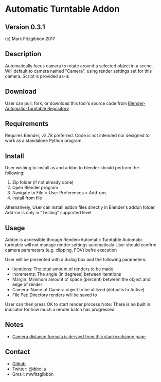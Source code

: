 Automatic Turntable Addon
================
Version 0.3.1
-----------
(c) Mark Fitzgibbon 2017

Description
-----------
Automatically focus camera to rotate around a selected object in a scene.
Will default to camera named "Camera", using render settings set for this camera.
Script is provided as-is

Download
--------
User can pull, fork, or download this tool's source code from 
[Blender-Automatic-Turntable Repository](https://github.com/ibbolia/blender-automatic-turntable)

Requirements
------------
Requires Blender, v2.78 preferred.
Code is not intended nor designed to work as a standalone Python program.

Install
-------
User wishing to install as and addon to blender should perform the following:
1. Zip folder (if not already done) 
2. Open Blender program
3. Navigate to File > User Preferences > Add-ons
4. Install from file

Alternatively, User can install addon files directly in Blender's addon folder
Add-on is only in "Testing" supported level

Usage
--------
Addon is accessible through Render>Automatic Turntable
Automatic turntable will not manage render settings automaticaly
User should confirm camera parameters (e.g. clipping, FOV) befre execution

User will be presented with a dialog box and the following parameters:
- Iterations: The total amount of renders to be made
- Increments: The angle (in degrees) between iterations
- Margin: Minimum amount of space (percent) between the object and edge of render
- Camera: Name of Camera object to be utilized (defaults to Active)
- File Pat: Directory renders will be saved to

User can then press OK to start render process
Note: There is no built in indicator for how much a render batch has progressed

Notes
--------
- [Camera distance formula is dervied from this stackexchange page](http://photo.stackexchange.com/questions/12434/how-do-i-calculate-the-distance-of-an-object-in-a-photo)

Contact
-------
- [Github](https://github.com/ibbolia)
- Twitter: [@ibbolia](https://twitter.com/ibbolia)
- Gmail: mwfitzgibbon